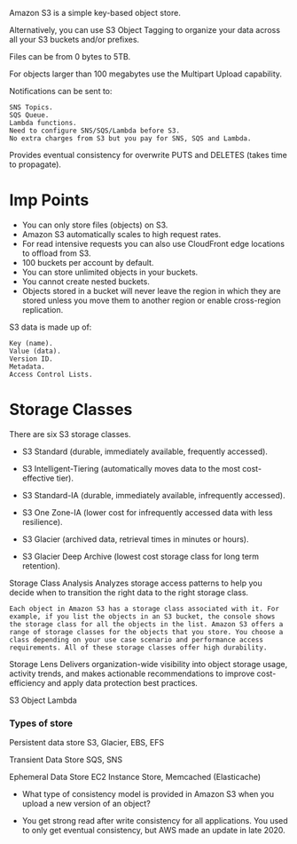Amazon S3 is a simple key-based object store.

Alternatively, you can use S3 Object Tagging to organize your data across all your S3 buckets and/or prefixes.


Files can be from 0 bytes to 5TB.


For objects larger than 100 megabytes use the Multipart Upload capability.


Notifications can be sent to:

    SNS Topics.
    SQS Queue.
    Lambda functions.
    Need to configure SNS/SQS/Lambda before S3.
    No extra charges from S3 but you pay for SNS, SQS and Lambda.


Provides eventual consistency for overwrite PUTS and DELETES (takes time to propagate).

# Imp Points
* You can only store files (objects) on S3.
* Amazon S3 automatically scales to high request rates.
* For read intensive requests you can also use CloudFront edge locations to offload from S3.
* 100 buckets per account by default.
* You can store unlimited objects in your buckets.
* You cannot create nested buckets.
* Objects stored in a bucket will never leave the region in which they are stored unless you move them to another region or enable cross-region replication.

S3 data is made up of:

    Key (name).
    Value (data).
    Version ID.
    Metadata.
    Access Control Lists.


# Storage Classes
There are six S3 storage classes.

- S3 Standard (durable, immediately available, frequently accessed).
- S3 Intelligent-Tiering (automatically moves data to the most cost-effective tier).

- S3 Standard-IA (durable, immediately available, infrequently accessed).
- S3 One Zone-IA (lower cost for infrequently accessed data with less resilience).

- S3 Glacier (archived data, retrieval times in minutes or hours).
- S3 Glacier Deep Archive (lowest cost storage class for long term retention).


Storage Class Analysis
    Analyzes storage access patterns to help you decide when to transition the right data to the right storage class.

    Each object in Amazon S3 has a storage class associated with it. For example, if you list the objects in an S3 bucket, the console shows the storage class for all the objects in the list. Amazon S3 offers a range of storage classes for the objects that you store. You choose a class depending on your use case scenario and performance access requirements. All of these storage classes offer high durability.



Storage Lens
    Delivers organization-wide visibility into object storage usage, activity trends, and makes actionable recommendations to improve cost-efficiency and apply data protection best practices.

S3 Object Lambda


### Types of store
Persistent data store
    S3, Glacier, EBS, EFS

Transient Data Store
    SQS, SNS

Ephemeral Data Store
    EC2 Instance Store, Memcached (Elasticache)



* What type of consistency model is provided in Amazon S3 when you upload a new version of an object?


- You get strong read after write consistency for all applications. You used to only get eventual consistency, but AWS made an update in late 2020.
